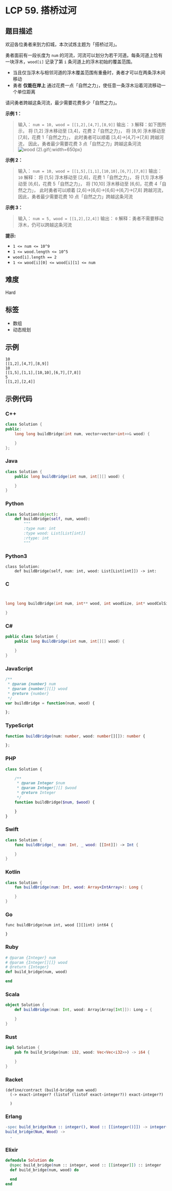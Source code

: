 # LCP 59. 搭桥过河

## 题目描述

欢迎各位勇者来到力扣城，本次试炼主题为「搭桥过河」。

勇者面前有一段长度为 `num` 的河流，河流可以划分为若干河道。每条河道上恰有一块浮木，`wood[i]` 记录了第 `i` 条河道上的浮木初始的覆盖范围。

- 当且仅当浮木与相邻河道的浮木覆盖范围有重叠时，勇者才可以在两条浮木间移动
- 勇者 **仅能在岸上** 通过花费一点「自然之力」，使任意一条浮木沿着河流移动一个单位距离

请问勇者跨越这条河流，最少需要花费多少「自然之力」。


**示例 1：**
> 输入： `num = 10, wood = [[1,2],[4,7],[8,9]]`
> 输出： `3`
> 解释：如下图所示，
> 将 [1,2] 浮木移动至 [3,4]，花费 2「自然之力」，
> 将 [8,9] 浮木移动至 [7,8]，花费 1「自然之力」，
> 此时勇者可以顺着 [3,4]->[4,7]->[7,8] 跨越河流，
> 因此，勇者最少需要花费 3 点「自然之力」跨越这条河流
![wood (2).gif](https://pic.leetcode-cn.com/1648196478-ophADL-wood%20\(2\).gif){:width=650px}


**示例 2：**
> 输入： `num = 10, wood = [[1,5],[1,1],[10,10],[6,7],[7,8]]`
> 输出： `10`
> 解释：
> 将 [1,5] 浮木移动至 [2,6]，花费 1「自然之力」，
> 将 [1,1] 浮木移动至 [6,6]，花费 5「自然之力」，
> 将 [10,10] 浮木移动至 [6,6]，花费 4「自然之力」，
> 此时勇者可以顺着 [2,6]->[6,6]->[6,6]->[6,7]->[7,8] 跨越河流，
> 因此，勇者最少需要花费 10 点「自然之力」跨越这条河流


**示例 3：**
> 输入： `num = 5, wood = [[1,2],[2,4]]`
> 输出： `0`
> 解释：勇者不需要移动浮木，仍可以跨越这条河流

**提示:**
- `1 <= num <= 10^9`
- `1 <= wood.length <= 10^5`
- `wood[i].length == 2`
- `1 <= wood[i][0] <= wood[i][1] <= num`



## 难度

Hard

## 标签

- 数组
- 动态规划

## 示例

```
10
[[1,2],[4,7],[8,9]]
10
[[1,5],[1,1],[10,10],[6,7],[7,8]]
5
[[1,2],[2,4]]
```

## 示例代码

### C++

```cpp
class Solution {
public:
    long long buildBridge(int num, vector<vector<int>>& wood) {

    }
};
```

### Java

```java
class Solution {
    public long buildBridge(int num, int[][] wood) {

    }
}
```

### Python

```python
class Solution(object):
    def buildBridge(self, num, wood):
        """
        :type num: int
        :type wood: List[List[int]]
        :rtype: int
        """
```

### Python3

```python3
class Solution:
    def buildBridge(self, num: int, wood: List[List[int]]) -> int:
```

### C

```c


long long buildBridge(int num, int** wood, int woodSize, int* woodColSize){

}
```

### C#

```csharp
public class Solution {
    public long BuildBridge(int num, int[][] wood) {

    }
}
```

### JavaScript

```javascript
/**
 * @param {number} num
 * @param {number[][]} wood
 * @return {number}
 */
var buildBridge = function(num, wood) {

};
```

### TypeScript

```typescript
function buildBridge(num: number, wood: number[][]): number {

};
```

### PHP

```php
class Solution {

    /**
     * @param Integer $num
     * @param Integer[][] $wood
     * @return Integer
     */
    function buildBridge($num, $wood) {

    }
}
```

### Swift

```swift
class Solution {
    func buildBridge(_ num: Int, _ wood: [[Int]]) -> Int {

    }
}
```

### Kotlin

```kotlin
class Solution {
    fun buildBridge(num: Int, wood: Array<IntArray>): Long {

    }
}
```

### Go

```golang
func buildBridge(num int, wood [][]int) int64 {

}
```

### Ruby

```ruby
# @param {Integer} num
# @param {Integer[][]} wood
# @return {Integer}
def build_bridge(num, wood)

end
```

### Scala

```scala
object Solution {
    def buildBridge(num: Int, wood: Array[Array[Int]]): Long = {

    }
}
```

### Rust

```rust
impl Solution {
    pub fn build_bridge(num: i32, wood: Vec<Vec<i32>>) -> i64 {

    }
}
```

### Racket

```racket
(define/contract (build-bridge num wood)
  (-> exact-integer? (listof (listof exact-integer?)) exact-integer?)

  )
```

### Erlang

```erlang
-spec build_bridge(Num :: integer(), Wood :: [[integer()]]) -> integer().
build_bridge(Num, Wood) ->
  .
```

### Elixir

```elixir
defmodule Solution do
  @spec build_bridge(num :: integer, wood :: [[integer]]) :: integer
  def build_bridge(num, wood) do

  end
end
```

